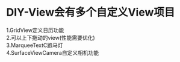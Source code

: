 # DIY-View会有多个自定义View项目

1.GridView定义日历功能</br>
2.可以上下拖动的view(性能需要优化)</br>
3.MarqueeTextC跑马灯</br>
4.SurfaceViewCamera自定义相机功能</br>
